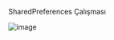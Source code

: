 SharedPreferences Çalışması

![image](https://user-images.githubusercontent.com/83539143/169108182-3cd69e6c-869c-46a4-a499-a8bf7b3e5a1c.png)
